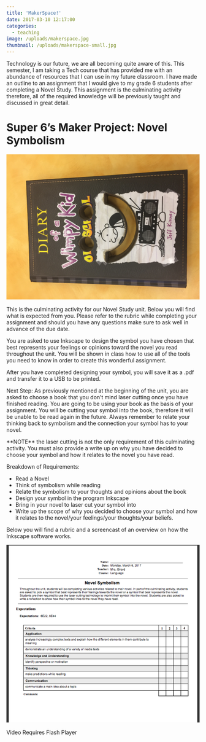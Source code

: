 ```yaml
---
title: 'MakerSpace!'
date: 2017-03-10 12:17:00
categories:
  - teaching
image: /uploads/makerspace.jpg
thumbnail: /uploads/makerspace-small.jpg
---
```



Technology is our future, we are all becoming quite aware of this. This semester, I am taking a Tech course that has provided me with an abundance of resources that I can use in my future classroom. I have made an outline to an assignment that I would give to my grade 6 students after completing a Novel Study. This assignment is the culminating activity therefore, all of the required knowledge will be previously taught and discussed in great detail.

# Super 6’s Maker Project: Novel Symbolism

![](/uploads/versions/img-9054---x----3264-2448x---.JPG)

This is the culminating activity for our Novel Study unit. Below you will find what is expected from you. Please refer to the rubric while completing your assignment and should you have any questions make sure to ask well in advance of the due date.

You are asked to use Inkscape to design the symbol you have chosen that best represents your feelings or opinions toward the novel you read throughout the unit. You will be shown in class how to use all of the tools you need to know in order to create this wonderful assignment.

After you have completed designing your symbol, you will save it as a .pdf and transfer it to a USB to be printed.

Next Step: As previously mentioned at the beginning of the unit, you are asked to choose a book that you don’t mind laser cutting once you have finished reading. You are going to be using your book as the basis of your assignment. You will be cutting your symbol into the book, therefore it will be unable to be read again in the future. Always remember to relate your thinking back to symbolism and the connection your symbol has to your novel.

\*\*NOTE\*\* the laser cutting is not the only requirement of this culminating activity. You must also provide a write up on why you have decided to choose your symbol and how it relates to the novel you have read.

Breakdown of Requirements:

* Read a Novel
* Think of symbolism while reading
* Relate the symbolism to your thoughts and opinions about the book
* Design your symbol in the program Inkscape
* Bring in your novel to laser cut your symbol into
* Write up the scope of why you decided to choose your symbol and how it relates to the novel/your feelings/your thoughts/your beliefs.

Below you will find a rubric and a screencast of an overview on how the Inkscape software works.

![](/uploads/versions/screen-shot-2017-03-06-at-11-27-37-am---x----695-638x---.png)

<object width="550" height="400" data="/assets/videos/screencast_megan.swf">Video Requires Flash Player</object>